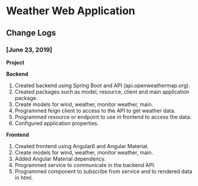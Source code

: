 # Weather Web Application
## Change Logs

### [June 23, 2019]

**Project**

**Backend**

1. Created backend using Spring Boot and API (api.openweathermap.org).
2. Created packages such as model, resource, client and main application package.
3. Create models for wind, weather, monitor weather, main.
4. Programmed feign client to access to the API to get weather data.
5. Programmed resource or endpoint to use in frontend to access the data.
6. Configured application properties.

**Frontend**

1. Created frontend using Angular6 and Angular Material.
2. Create models for wind, weather, monitor weather, main.
3. Added Angular Material dependency.
4. Programmed service to communicate in the backend API.
5. Programmed component to subscribe from service and to rendered data in html.



